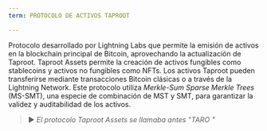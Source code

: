 ```yaml
---
term: PROTOCOLO DE ACTIVOS TAPROOT

---
```

Protocolo desarrollado por Lightning Labs que permite la emisión de activos en la blockchain principal de Bitcoin, aprovechando la actualización de Taproot. Taproot Assets permite la creación de activos fungibles como stablecoins y activos no fungibles como NFTs. Los activos Taproot pueden transferirse mediante transacciones Bitcoin clásicas o a través de la Lightning Network. Este protocolo utiliza *Merkle-Sum Sparse Merkle Trees* (MS-SMT), una especie de combinación de MST y SMT, para garantizar la validez y auditabilidad de los activos.

> ► *El protocolo Taproot Assets se llamaba antes "TARO "*